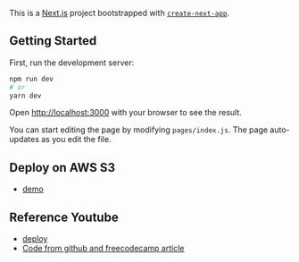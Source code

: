 This is a [Next.js](https://nextjs.org/) project bootstrapped with [`create-next-app`](https://github.com/vercel/next.js/tree/canary/packages/create-next-app).

## Getting Started

First, run the development server:

```bash
npm run dev
# or
yarn dev
```

Open [http://localhost:3000](http://localhost:3000) with your browser to see the result.

You can start editing the page by modifying `pages/index.js`. The page auto-updates as you edit the file.

## Deploy on AWS S3

* [demo](https://xz-webapp.s3-ap-southeast-2.amazonaws.com/index.html)

## Reference Youtube
* [deploy](https://www.youtube.com/watch?v=D3h91EvRxuk)
* [Code from github and freecodecamp article](https://github.com/colbyfayock/my-rick-and-morty-wiki)
